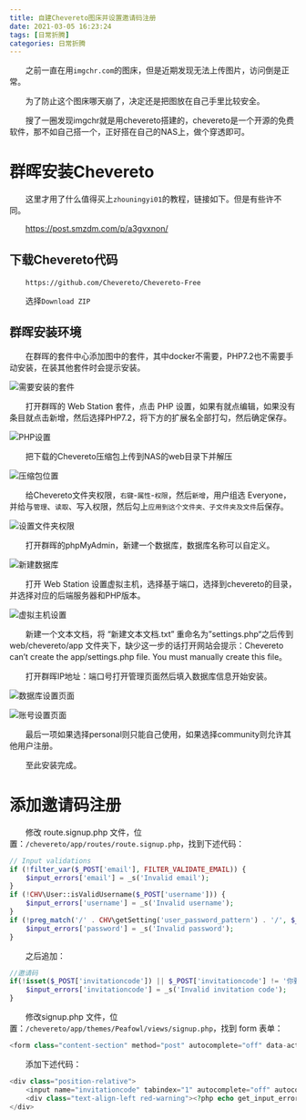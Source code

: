 ```yaml
---
title: 自建Chevereto图床并设置邀请码注册
date: 2021-03-05 16:23:24
tags: [日常折腾]
categories: 日常折腾
---
```

&emsp;&emsp;之前一直在用`imgchr.com`的图床，但是近期发现无法上传图片，访问倒是正常。

&emsp;&emsp;为了防止这个图床哪天崩了，决定还是把图放在自己手里比较安全。

&emsp;&emsp;搜了一圈发现imgchr就是用chevereto搭建的，chevereto是一个开源的免费软件，那不如自己搭一个，正好搭在自己的NAS上，做个穿透即可。

# 群晖安装Chevereto

&emsp;&emsp;这里才用了什么值得买上`zhouningyi01`的教程，链接如下。但是有些许不同。

&emsp;&emsp;https://post.smzdm.com/p/a3gvxnon/

## 下载Chevereto代码

&emsp;&emsp;`https://github.com/Chevereto/Chevereto-Free`

&emsp;&emsp;选择`Download ZIP` 

## 群晖安装环境

&emsp;&emsp;在群晖的套件中心添加图中的套件，其中docker不需要，PHP7.2也不需要手动安装，在装其他套件时会提示安装。

![需要安装的套件](https://pic.lufer.cc/images/2021/03/05/image.png)

&emsp;&emsp;打开群晖的 Web Station 套件，点击 PHP 设置，如果有就点编辑，如果没有条目就点击新增，然后选择PHP7.2，将下方的扩展名全部打勾，然后确定保存。

![PHP设置](https://pic.lufer.cc/images/2021/03/08/image.png)

&emsp;&emsp;把下载的Chevereto压缩包上传到NAS的web目录下并解压

![压缩包位置](https://pic.lufer.cc/images/2021/03/08/imageeb4dbe353413a539.png)

&emsp;&emsp;给Chevereto文件夹权限，`右键`-`属性`-`权限`，然后`新增`，用户组选 Everyone，并给与`管理`、`读取`、写入权限，然后勾上`应用到这个文件夹、子文件夹及文件`后保存。

![设置文件夹权限](https://pic.lufer.cc/images/2021/03/08/image688b0652cce0d30f.png)

&emsp;&emsp;打开群晖的phpMyAdmin，新建一个数据库，数据库名称可以自定义。

![新建数据库](https://pic.lufer.cc/images/2021/03/08/image5d79a04d27cf6275.png)

&emsp;&emsp;打开 Web Station 设置虚拟主机，选择基于端口，选择到chevereto的目录，并选择对应的后端服务器和PHP版本。
 
![虚拟主机设置](https://pic.lufer.cc/images/2021/03/08/image5cdb56ce055afe28.png)

&emsp;&emsp;新建一个文本文档，将 “新建文本文档.txt” 重命名为”settings.php“之后传到 web/chevereto/app 文件夹下，缺少这一步的话打开网站会提示：Chevereto can’t create the app/settings.php file. You must manually create this file。

&emsp;&emsp;打开群晖IP地址：端口号打开管理页面然后填入数据库信息开始安装。

![数据库设置页面](https://pic.lufer.cc/images/2021/03/08/imagec24cd656b1239c84.png)


![账号设置页面](https://pic.lufer.cc/images/2021/03/08/imageac232ea9fdb40d51.png)

&emsp;&emsp;最后一项如果选择personal则只能自己使用，如果选择community则允许其他用户注册。

&emsp;&emsp;至此安装完成。


# 添加邀请码注册
&emsp;&emsp;修改 route.signup.php 文件，位置：`/chevereto/app/routes/route.signup.php`，找到下述代码：
```php
// Input validations
if (!filter_var($_POST['email'], FILTER_VALIDATE_EMAIL)) {
    $input_errors['email'] = _s('Invalid email');
}
if (!CHV\User::isValidUsername($_POST['username'])) {
    $input_errors['username'] = _s('Invalid username');
}
if (!preg_match('/' . CHV\getSetting('user_password_pattern') . '/', $_POST['password'])) {
    $input_errors['password'] = _s('Invalid password');
}
```
&emsp;&emsp;之后追加：
```php
//邀请码
if(!isset($_POST['invitationcode']) || $_POST['invitationcode'] != '你要设置的邀请码') {
    $input_errors['invitationcode'] = _s('Invalid invitation code');
}
```
&emsp;&emsp;修改signup.php 文件，位置：`/chevereto/app/themes/Peafowl/views/signup.php`，找到 form 表单：
```php
<form class="content-section" method="post" autocomplete="off" data-action="validate">
```
&emsp;&emsp;添加下述代码：
```php
<div class="position-relative">
    <input name="invitationcode" tabindex="1" autocomplete="off" autocorrect="off" autocapitalize="off" type="input" placeholder="<?php _se('Invitation code'); ?>" class="input animate" required value="<?php echo get_safe_post()['invitationcode']; ?>">
    <div class="text-align-left red-warning"><?php echo get_input_errors()['invitationcode']; ?></div>
</div>
```